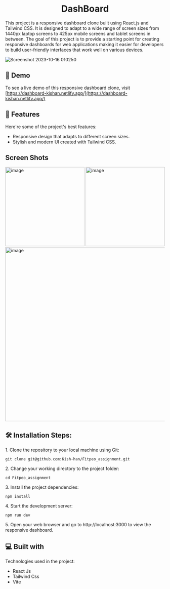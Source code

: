 <h1 align="center" id="title">DashBoard</h1>

<p id="description">This project is a responsive dashboard clone built using React.js and Tailwind CSS. It is designed to adapt to a wide range of screen sizes from 1440px laptop screens to 425px mobile screens and tablet screens in between. The goal of this project is to provide a starting point for creating responsive dashboards for web applications making it easier for developers to build user-friendly interfaces that work well on various devices.</p>

![Screenshot 2023-10-16 010250](https://github.com/Kish-han/Fitpeo_assignment/assets/100593727/4023b973-94b8-44fd-845f-39269677862c)

<h2>🚀 Demo</h2>

To see a live demo of this responsive dashboard clone, visit [https://dashboard-kishan.netlify.app/](https://dashboard-kishan.netlify.app/)

  
<h2>🧐 Features</h2>

Here're some of the project's best features:

*   Responsive design that adapts to different screen sizes.
*   Stylish and modern UI created with Tailwind CSS.

<h2>Screen Shots</h2>
<div style={{display: "flex"}}>
<img src="https://github.com/Kish-han/Fitpeo_assignment/assets/100593727/c64e7bff-29b8-4293-a671-05ba6ac1ee3c" alt='image' width="250rem" />
<img src="https://github.com/Kish-han/Fitpeo_assignment/assets/100593727/4134ac9a-09df-4899-93bc-18f22469ed65" alt='image' width="250rem" />
<img src="https://github.com/Kish-han/Fitpeo_assignment/assets/100593727/a9ca7ff0-4b02-446d-aadb-953bd33c5975" alt='image' width="550rem" />
</div>

<h2>🛠️ Installation Steps:</h2>

<p>1. Clone the repository to your local machine using Git:</p>

```
git clone git@github.com:Kish-han/Fitpeo_assignment.git
```

<p>2. Change your working directory to the project folder:</p>

```
cd Fitpeo_assignment
```

<p>3. Install the project dependencies:</p>

```
npm install
```

<p>4. Start the development server:</p>

```
npm run dev
```

<p>5. Open your web browser and go to http://localhost:3000 to view the responsive dashboard.</p>

  
<h2>💻 Built with</h2>

Technologies used in the project:

*   React Js
*   Tailwind Css
*   Vite
